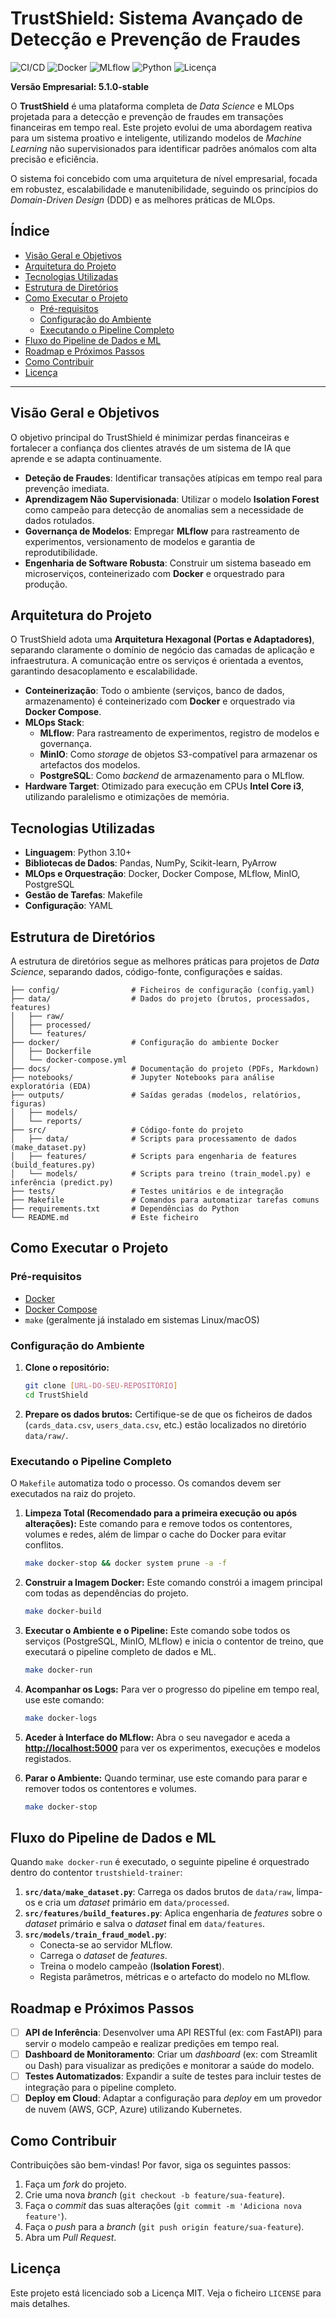 # **TrustShield: Sistema Avançado de Detecção e Prevenção de Fraudes**

![CI/CD](https://img.shields.io/badge/CI%2FCd-passing-green?style=for-the-badge&logo=githubactions)
![Docker](https://img.shields.io/badge/Docker-ready-blue?style=for-the-badge&logo=docker)
![MLflow](https://img.shields.io/badge/MLflow-enabled-orange?style=for-the-badge&logo=m)
![Python](https://img.shields.io/badge/Python-3.10-blue?style=for-the-badge&logo=python)
![Licença](https://img.shields.io/badge/License-MIT-green?style=for-the-badge)

**Versão Empresarial: 5.1.0-stable**

O **TrustShield** é uma plataforma completa de *Data Science* e MLOps projetada para a detecção e prevenção de fraudes em transações financeiras em tempo real. Este projeto evolui de uma abordagem reativa para um sistema proativo e inteligente, utilizando modelos de *Machine Learning* não supervisionados para identificar padrões anómalos com alta precisão e eficiência.

O sistema foi concebido com uma arquitetura de nível empresarial, focada em robustez, escalabilidade e manutenibilidade, seguindo os princípios do *Domain-Driven Design* (DDD) e as melhores práticas de MLOps.

## **Índice**

- [Visão Geral e Objetivos](#visão-geral-e-objetivos)
- [Arquitetura do Projeto](#arquitetura-do-projeto)
- [Tecnologias Utilizadas](#tecnologias-utilizadas)
- [Estrutura de Diretórios](#estrutura-de-diretórios)
- [Como Executar o Projeto](#como-executar-o-projeto)
  - [Pré-requisitos](#pré-requisitos)
  - [Configuração do Ambiente](#configuração-do-ambiente)
  - [Executando o Pipeline Completo](#executando-o-pipeline-completo)
- [Fluxo do Pipeline de Dados e ML](#fluxo-do-pipeline-de-dados-e-ml)
- [Roadmap e Próximos Passos](#roadmap-e-próximos-passos)
- [Como Contribuir](#como-contribuir)
- [Licença](#licença)

---

## **Visão Geral e Objetivos**

O objetivo principal do TrustShield é minimizar perdas financeiras e fortalecer a confiança dos clientes através de um sistema de IA que aprende e se adapta continuamente.

-   **Deteção de Fraudes**: Identificar transações atípicas em tempo real para prevenção imediata.
-   **Aprendizagem Não Supervisionada**: Utilizar o modelo **Isolation Forest** como campeão para detecção de anomalias sem a necessidade de dados rotulados.
-   **Governança de Modelos**: Empregar **MLflow** para rastreamento de experimentos, versionamento de modelos e garantia de reprodutibilidade.
-   **Engenharia de Software Robusta**: Construir um sistema baseado em microserviços, conteinerizado com **Docker** e orquestrado para produção.

## **Arquitetura do Projeto**

O TrustShield adota uma **Arquitetura Hexagonal (Portas e Adaptadores)**, separando claramente o domínio de negócio das camadas de aplicação e infraestrutura. A comunicação entre os serviços é orientada a eventos, garantindo desacoplamento e escalabilidade.

-   **Conteinerização**: Todo o ambiente (serviços, banco de dados, armazenamento) é conteinerizado com **Docker** e orquestrado via **Docker Compose**.
-   **MLOps Stack**:
    -   **MLflow**: Para rastreamento de experimentos, registro de modelos e governança.
    -   **MinIO**: Como *storage* de objetos S3-compatível para armazenar os artefactos dos modelos.
    -   **PostgreSQL**: Como *backend* de armazenamento para o MLflow.
-   **Hardware Target**: Otimizado para execução em CPUs **Intel Core i3**, utilizando paralelismo e otimizações de memória.

## **Tecnologias Utilizadas**

-   **Linguagem**: Python 3.10+
-   **Bibliotecas de Dados**: Pandas, NumPy, Scikit-learn, PyArrow
-   **MLOps e Orquestração**: Docker, Docker Compose, MLflow, MinIO, PostgreSQL
-   **Gestão de Tarefas**: Makefile
-   **Configuração**: YAML

## **Estrutura de Diretórios**

A estrutura de diretórios segue as melhores práticas para projetos de *Data Science*, separando dados, código-fonte, configurações e saídas.

````
├── config/                # Ficheiros de configuração (config.yaml)
├── data/                  # Dados do projeto (brutos, processados, features)
│   ├── raw/
│   ├── processed/
│   └── features/
├── docker/                # Configuração do ambiente Docker
│   ├── Dockerfile
│   └── docker-compose.yml
├── docs/                  # Documentação do projeto (PDFs, Markdown)
├── notebooks/             # Jupyter Notebooks para análise exploratória (EDA)
├── outputs/               # Saídas geradas (modelos, relatórios, figuras)
│   ├── models/
│   └── reports/
├── src/                   # Código-fonte do projeto
│   ├── data/              # Scripts para processamento de dados (make_dataset.py)
│   ├── features/          # Scripts para engenharia de features (build_features.py)
│   └── models/            # Scripts para treino (train_model.py) e inferência (predict.py)
├── tests/                 # Testes unitários e de integração
├── Makefile               # Comandos para automatizar tarefas comuns
├── requirements.txt       # Dependências do Python
└── README.md              # Este ficheiro
````

## **Como Executar o Projeto**

### **Pré-requisitos**

-   [Docker](https://docs.docker.com/get-docker/)
-   [Docker Compose](https://docs.docker.com/compose/install/)
-   `make` (geralmente já instalado em sistemas Linux/macOS)

### **Configuração do Ambiente**

1.  **Clone o repositório:**
    ```bash
    git clone [URL-DO-SEU-REPOSITÓRIO]
    cd TrustShield
    ```

2.  **Prepare os dados brutos:**
    Certifique-se de que os ficheiros de dados (`cards_data.csv`, `users_data.csv`, etc.) estão localizados no diretório `data/raw/`.

### **Executando o Pipeline Completo**

O `Makefile` automatiza todo o processo. Os comandos devem ser executados na raiz do projeto.

1.  **Limpeza Total (Recomendado para a primeira execução ou após alterações):**
    Este comando para e remove todos os contentores, volumes e redes, além de limpar o cache do Docker para evitar conflitos.
    ```bash
    make docker-stop && docker system prune -a -f
    ```

2.  **Construir a Imagem Docker:**
    Este comando constrói a imagem principal com todas as dependências do projeto.
    ```bash
    make docker-build
    ```

3.  **Executar o Ambiente e o Pipeline:**
    Este comando sobe todos os serviços (PostgreSQL, MinIO, MLflow) e inicia o contentor de treino, que executará o pipeline completo de dados e ML.
    ```bash
    make docker-run
    ```

4.  **Acompanhar os Logs:**
    Para ver o progresso do pipeline em tempo real, use este comando:
    ```bash
    make docker-logs
    ```

5.  **Aceder à Interface do MLflow:**
    Abra o seu navegador e aceda a **[http://localhost:5000](http://localhost:5000)** para ver os experimentos, execuções e modelos registados.

6.  **Parar o Ambiente:**
    Quando terminar, use este comando para parar e remover todos os contentores e volumes.
    ```bash
    make docker-stop
    ```

## **Fluxo do Pipeline de Dados e ML**

Quando `make docker-run` é executado, o seguinte pipeline é orquestrado dentro do contentor `trustshield-trainer`:

1.  **`src/data/make_dataset.py`**: Carrega os dados brutos de `data/raw`, limpa-os e cria um *dataset* primário em `data/processed`.
2.  **`src/features/build_features.py`**: Aplica engenharia de *features* sobre o *dataset* primário e salva o *dataset* final em `data/features`.
3.  **`src/models/train_fraud_model.py`**:
    -   Conecta-se ao servidor MLflow.
    -   Carrega o *dataset* de *features*.
    -   Treina o modelo campeão (**Isolation Forest**).
    -   Regista parâmetros, métricas e o artefacto do modelo no MLflow.

## **Roadmap e Próximos Passos**

-   [ ] **API de Inferência**: Desenvolver uma API RESTful (ex: com FastAPI) para servir o modelo campeão e realizar predições em tempo real.
-   [ ] **Dashboard de Monitoramento**: Criar um *dashboard* (ex: com Streamlit ou Dash) para visualizar as predições e monitorar a saúde do modelo.
-   [ ] **Testes Automatizados**: Expandir a suíte de testes para incluir testes de integração para o pipeline completo.
-   [ ] **Deploy em Cloud**: Adaptar a configuração para *deploy* em um provedor de nuvem (AWS, GCP, Azure) utilizando Kubernetes.

## **Como Contribuir**

Contribuições são bem-vindas! Por favor, siga os seguintes passos:

1.  Faça um *fork* do projeto.
2.  Crie uma nova *branch* (`git checkout -b feature/sua-feature`).
3.  Faça o *commit* das suas alterações (`git commit -m 'Adiciona nova feature'`).
4.  Faça o *push* para a *branch* (`git push origin feature/sua-feature`).
5.  Abra um *Pull Request*.

## **Licença**

Este projeto está licenciado sob a Licença MIT. Veja o ficheiro `LICENSE` para mais detalhes.
